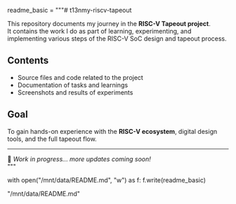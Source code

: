 readme_basic = """# t13nmy-riscv-tapeout

This repository documents my journey in the **RISC-V Tapeout project**.  
It contains the work I do as part of learning, experimenting, and implementing various steps of the RISC-V SoC design and tapeout process.

## Contents
- Source files and code related to the project  
- Documentation of tasks and learnings  
- Screenshots and results of experiments  

## Goal
To gain hands-on experience with the **RISC-V ecosystem**, digital design tools, and the full tapeout flow.  

---

🚀 *Work in progress... more updates coming soon!*  
"""

with open("/mnt/data/README.md", "w") as f:
    f.write(readme_basic)

"/mnt/data/README.md"
